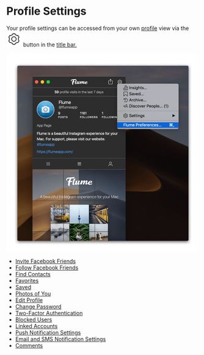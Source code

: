 # Profile Settings

Your profile settings can be accessed from your own [profile](../) view via the ![](../../../.gitbook/assets/settings.png) button in the [title bar.](../../../misc/glossary.md#title-bar)

![](../../../.gitbook/assets/preferences-profile.png)

* [Invite Facebook Friends](invitefacebook.md)
* [Follow Facebook Friends](followfacebook.md)
* [Find Contacts](invitecontacts.md)
* [Favorites](favorites.md)
* [Saved](../#saved-posts)
* [Photos of You](../#tagged-posts)
* [Edit Profile](editprofile.md)
* [Change Password](editpassword.md)
* [Two-Factor Authentication](twofactor.md)
* [Blocked Users](blockedusers.md)
* [Linked Accounts](linkedaccounts.md)
* [Push Notification Settings](pushnotifications.md)
* [Email and SMS Notification Settings](emailsms.md)
* [Comments](comments.md)

